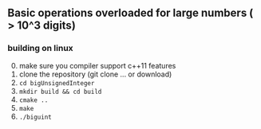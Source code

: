 ## Basic operations overloaded for large numbers ( > 10^3 digits)

### building on linux

0. make sure you compiler support c++11 features
1. clone the repository (git clone ... or download)
3. `cd bigUnsignedInteger`
2. `mkdir build && cd build`
3. `cmake ..`
4. `make`
5. `./biguint`

